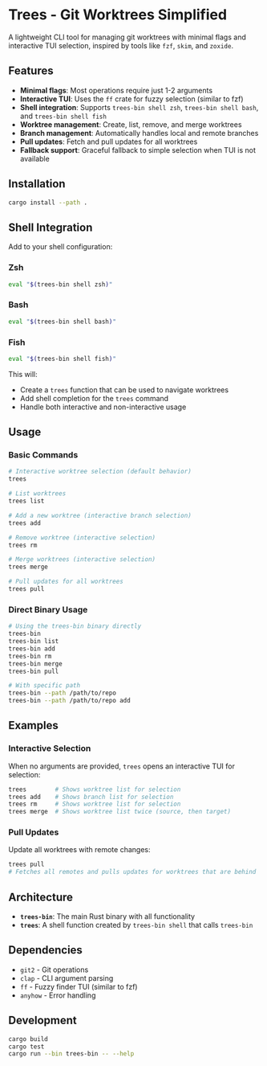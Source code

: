 # Trees - Git Worktrees Simplified

A lightweight CLI tool for managing git worktrees with minimal flags and interactive TUI selection, inspired by tools like `fzf`, `skim`, and `zoxide`.

## Features

- **Minimal flags**: Most operations require just 1-2 arguments
- **Interactive TUI**: Uses the `ff` crate for fuzzy selection (similar to fzf)
- **Shell integration**: Supports `trees-bin shell zsh`, `trees-bin shell bash`, and `trees-bin shell fish`
- **Worktree management**: Create, list, remove, and merge worktrees
- **Branch management**: Automatically handles local and remote branches
- **Pull updates**: Fetch and pull updates for all worktrees
- **Fallback support**: Graceful fallback to simple selection when TUI is not available

## Installation

```bash
cargo install --path .
```

## Shell Integration

Add to your shell configuration:

### Zsh
```bash
eval "$(trees-bin shell zsh)"
```

### Bash
```bash
eval "$(trees-bin shell bash)"
```

### Fish
```bash
eval "$(trees-bin shell fish)"
```

This will:
- Create a `trees` function that can be used to navigate worktrees
- Add shell completion for the `trees` command
- Handle both interactive and non-interactive usage

## Usage

### Basic Commands

```bash
# Interactive worktree selection (default behavior)
trees

# List worktrees
trees list

# Add a new worktree (interactive branch selection)
trees add

# Remove worktree (interactive selection)
trees rm

# Merge worktrees (interactive selection)
trees merge

# Pull updates for all worktrees
trees pull
```

### Direct Binary Usage

```bash
# Using the trees-bin binary directly
trees-bin
trees-bin list
trees-bin add
trees-bin rm
trees-bin merge
trees-bin pull

# With specific path
trees-bin --path /path/to/repo
trees-bin --path /path/to/repo add
```

## Examples

### Interactive Selection

When no arguments are provided, `trees` opens an interactive TUI for selection:

```bash
trees        # Shows worktree list for selection
trees add    # Shows branch list for selection
trees rm     # Shows worktree list for selection
trees merge  # Shows worktree list twice (source, then target)
```

### Pull Updates

Update all worktrees with remote changes:

```bash
trees pull
# Fetches all remotes and pulls updates for worktrees that are behind
```

## Architecture

- **`trees-bin`**: The main Rust binary with all functionality
- **`trees`**: A shell function created by `trees-bin shell` that calls `trees-bin`

## Dependencies

- `git2` - Git operations
- `clap` - CLI argument parsing
- `ff` - Fuzzy finder TUI (similar to fzf)
- `anyhow` - Error handling

## Development

```bash
cargo build
cargo test
cargo run --bin trees-bin -- --help
```
